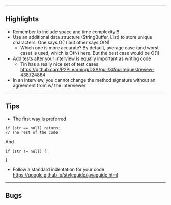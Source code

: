 ------------------------------------
Highlights
------------------------------------
+ Remember to include space and time complexity!!!
+ Use an additional data structure (StringBuffer, List) to store unique characters. One says O(1) but other says O(N)
  + Which one is more accurate? By default, average case (and worst case) is used, which is O(N) here. But the best case would be O(1)
+ Add tests after your interview is equally important as writing code
  + Tin has a really nice set of test cases https://github.com/P2PLearning/DSA/pull/3#pullrequestreview-438724864
+ In an interview, you cannot change the method signature without an agreement from w/ the interviewer
------------------------------------
Tips
------------------------------------
+ The first way is preferred
```
if (str == null) return;
// The rest of the code
```
And
```
if (str != null) {

}
```

+ Follow a standard indentation for your code https://google.github.io/styleguide/javaguide.html
------------------------------------
Bugs
------------------------------------
